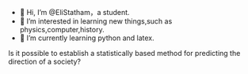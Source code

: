 - 👋 Hi, I’m @EliStatham，a student.
- 👀 I’m interested in learning new things,such as physics,computer,history.
- 🌱 I’m currently learning python and latex.

Is it possible to establish a statistically based method for predicting the direction of a society?




<!---
EliStatham/EliStatham is a ✨ special ✨ repository because its `README.md` (this file) appears on your GitHub profile.
You can click the Preview link to take a look at your changes.
--->
